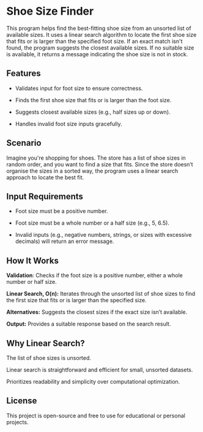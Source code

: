 # Shoe Size Finder

This program helps find the best-fitting shoe size from an unsorted list of available sizes. It uses a linear search algorithm to locate the first shoe size that fits or is larger than the specified foot size. If an exact match isn't found, the program suggests the closest available sizes. If no suitable size is available, it returns a message indicating the shoe size is not in stock.

## Features

- Validates input for foot size to ensure correctness.

- Finds the first shoe size that fits or is larger than the foot size.

- Suggests closest available sizes (e.g., half sizes up or down).

- Handles invalid foot size inputs gracefully.

## Scenario

Imagine you're shopping for shoes. The store has a list of shoe sizes in random order, and you want to find a size that fits. Since the store doesn’t organise the sizes in a sorted way, the program uses a linear search approach to locate the best fit.

## Input Requirements

- Foot size must be a positive number.

- Foot size must be a whole number or a half size (e.g., 5, 6.5).

- Invalid inputs (e.g., negative numbers, strings, or sizes with excessive decimals) will return an error message.


## How It Works

**Validation**: Checks if the foot size is a positive number, either a whole number or half size.

**Linear Search, O(n):** Iterates through the unsorted list of shoe sizes to find the first size that fits or is larger than the specified size.

**Alternatives:** Suggests the closest sizes if the exact size isn’t available.

**Output:** Provides a suitable response based on the search result.

## Why Linear Search?

The list of shoe sizes is unsorted.

Linear search is straightforward and efficient for small, unsorted datasets.

Prioritizes readability and simplicity over computational optimization.

## License

This project is open-source and free to use for educational or personal projects.